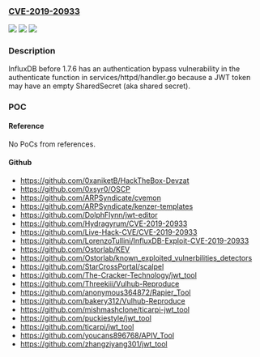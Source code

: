 ### [CVE-2019-20933](https://cve.mitre.org/cgi-bin/cvename.cgi?name=CVE-2019-20933)
![](https://img.shields.io/static/v1?label=Product&message=n%2Fa&color=blue)
![](https://img.shields.io/static/v1?label=Version&message=n%2Fa&color=blue)
![](https://img.shields.io/static/v1?label=Vulnerability&message=n%2Fa&color=brighgreen)

### Description

InfluxDB before 1.7.6 has an authentication bypass vulnerability in the authenticate function in services/httpd/handler.go because a JWT token may have an empty SharedSecret (aka shared secret).

### POC

#### Reference
No PoCs from references.

#### Github
- https://github.com/0xaniketB/HackTheBox-Devzat
- https://github.com/0xsyr0/OSCP
- https://github.com/ARPSyndicate/cvemon
- https://github.com/ARPSyndicate/kenzer-templates
- https://github.com/DolphFlynn/jwt-editor
- https://github.com/Hydragyrum/CVE-2019-20933
- https://github.com/Live-Hack-CVE/CVE-2019-20933
- https://github.com/LorenzoTullini/InfluxDB-Exploit-CVE-2019-20933
- https://github.com/Ostorlab/KEV
- https://github.com/Ostorlab/known_exploited_vulnerbilities_detectors
- https://github.com/StarCrossPortal/scalpel
- https://github.com/The-Cracker-Technology/jwt_tool
- https://github.com/Threekiii/Vulhub-Reproduce
- https://github.com/anonymous364872/Rapier_Tool
- https://github.com/bakery312/Vulhub-Reproduce
- https://github.com/mishmashclone/ticarpi-jwt_tool
- https://github.com/puckiestyle/jwt_tool
- https://github.com/ticarpi/jwt_tool
- https://github.com/youcans896768/APIV_Tool
- https://github.com/zhangziyang301/jwt_tool

